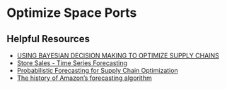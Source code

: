 # Optimize Space Ports

## Helpful Resources
- [USING BAYESIAN DECISION MAKING TO OPTIMIZE SUPPLY CHAINS](https://twiecki.io/blog/2019/01/14/supply_chain/)
- [Store Sales - Time Series Forecasting](https://www.kaggle.com/competitions/store-sales-time-series-forecasting/data?select=transactions.csv)
- [Probabilistic Forecasting for Supply Chain Optimization](https://www.linkedin.com/pulse/enhancing-ordering-decisions-probabilistic-thinking-sim-taylor-27o2e?utm_source=share&utm_medium=member_ios&utm_campaign=share_via)
- [The history of Amazon’s forecasting algorithm](https://www.amazon.science/latest-news/the-history-of-amazons-forecasting-algorithm)
